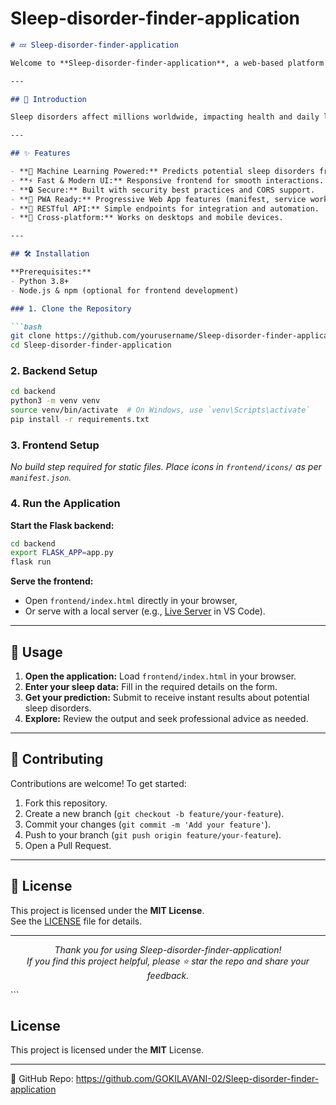 # Sleep-disorder-finder-application

```markdown
# 💤 Sleep-disorder-finder-application

Welcome to **Sleep-disorder-finder-application**, a web-based platform designed to help users identify potential sleep disorders using intelligent machine learning algorithms. This application leverages a Flask backend and a modern frontend to provide fast, user-friendly predictions and valuable insights into sleep health.

---

## 🌟 Introduction

Sleep disorders affect millions worldwide, impacting health and daily life. **Sleep-disorder-finder-application** offers an interactive solution for individuals and healthcare professionals to assess sleep patterns and predict common disorders. With a robust backend and a progressive frontend, the application delivers accurate results and a seamless user experience.

---

## ✨ Features

- **🧠 Machine Learning Powered:** Predicts potential sleep disorders from user data.
- **⚡ Fast & Modern UI:** Responsive frontend for smooth interactions.
- **🔒 Secure:** Built with security best practices and CORS support.
- **📱 PWA Ready:** Progressive Web App features (manifest, service worker).
- **🔗 RESTful API:** Simple endpoints for integration and automation.
- **🔄 Cross-platform:** Works on desktops and mobile devices.

---

## 🛠️ Installation

**Prerequisites:**
- Python 3.8+
- Node.js & npm (optional for frontend development)

### 1. Clone the Repository

```bash
git clone https://github.com/yourusername/Sleep-disorder-finder-application.git
cd Sleep-disorder-finder-application
```

### 2. Backend Setup

```bash
cd backend
python3 -m venv venv
source venv/bin/activate  # On Windows, use `venv\Scripts\activate`
pip install -r requirements.txt
```

### 3. Frontend Setup

_No build step required for static files. Place icons in `frontend/icons/` as per `manifest.json`._

### 4. Run the Application

**Start the Flask backend:**
```bash
cd backend
export FLASK_APP=app.py
flask run
```

**Serve the frontend:**
- Open `frontend/index.html` directly in your browser,
- Or serve with a local server (e.g., [Live Server](https://marketplace.visualstudio.com/items?itemName=ritwickdey.LiveServer) in VS Code).

---

## 🚀 Usage

1. **Open the application:** Load `frontend/index.html` in your browser.
2. **Enter your sleep data:** Fill in the required details on the form.
3. **Get your prediction:** Submit to receive instant results about potential sleep disorders.
4. **Explore:** Review the output and seek professional advice as needed.

---

## 🤝 Contributing

Contributions are welcome! To get started:

1. Fork this repository.
2. Create a new branch (`git checkout -b feature/your-feature`).
3. Commit your changes (`git commit -m 'Add your feature'`).
4. Push to your branch (`git push origin feature/your-feature`).
5. Open a Pull Request.


---

## 📄 License

This project is licensed under the **MIT License**.  
See the [LICENSE](LICENSE) file for details.

---

<div align="center">

_Thank you for using Sleep-disorder-finder-application!  
If you find this project helpful, please ⭐ star the repo and share your feedback._

</div>
```


## License
This project is licensed under the **MIT** License.

---
🔗 GitHub Repo: https://github.com/GOKILAVANI-02/Sleep-disorder-finder-application
